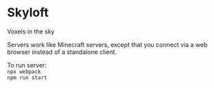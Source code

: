 # Skyloft

Voxels in the sky

Servers work like Minecraft servers, except that you connect via a web browser instead of a standalone client.

To run server:  
`npx webpack`  
`npm run start`  
